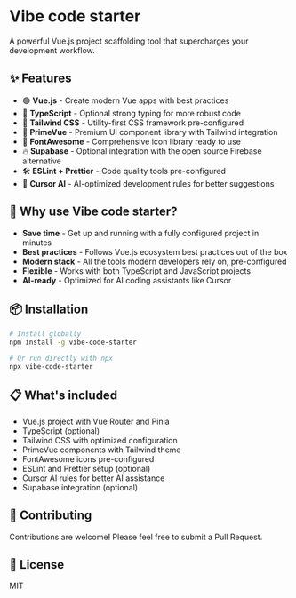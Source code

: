 # Vibe code starter

A powerful Vue.js project scaffolding tool that supercharges your development workflow.

## ✨ Features

- 🟢 **Vue.js** - Create modern Vue apps with best practices
- 📏 **TypeScript** - Optional strong typing for more robust code
- 🎨 **Tailwind CSS** - Utility-first CSS framework pre-configured
- 🧩 **PrimeVue** - Premium UI component library with Tailwind integration
- 🔣 **FontAwesome** - Comprehensive icon library ready to use
- 🔥 **Supabase** - Optional integration with the open source Firebase alternative
- 🛠️ **ESLint + Prettier** - Code quality tools pre-configured
- 🤖 **Cursor AI** - AI-optimized development rules for better suggestions

## 🚀 Why use Vibe code starter?

- **Save time** - Get up and running with a fully configured project in minutes
- **Best practices** - Follows Vue.js ecosystem best practices out of the box
- **Modern stack** - All the tools modern developers rely on, pre-configured
- **Flexible** - Works with both TypeScript and JavaScript projects
- **AI-ready** - Optimized for AI coding assistants like Cursor

## 📦 Installation

```bash
# Install globally
npm install -g vibe-code-starter

# Or run directly with npx
npx vibe-code-starter
```

## 📋 What's included

- Vue.js project with Vue Router and Pinia
- TypeScript (optional)
- Tailwind CSS with optimized configuration
- PrimeVue components with Tailwind theme
- FontAwesome icons pre-configured
- ESLint and Prettier setup (optional)
- Cursor AI rules for better AI assistance
- Supabase integration (optional)

## 🤝 Contributing

Contributions are welcome! Please feel free to submit a Pull Request.

## 📝 License

MIT